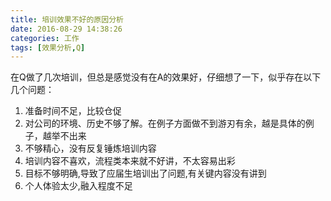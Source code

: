 ```yaml
---
title: 培训效果不好的原因分析
date: 2016-08-29 14:38:26
categories: 工作
tags: [效果分析,Q]
---
```

在Q做了几次培训，但总是感觉没有在A的效果好，仔细想了一下，似乎存在以下几个问题：
1. 准备时间不足，比较仓促
1. 对公司的环境、历史不够了解。在例子方面做不到游刃有余，越是具体的例子，越举不出来
1. 不够精心，没有反复锤炼培训内容
1. 培训内容不喜欢，流程类本来就不好讲，不太容易出彩
1. 目标不够明确,导致了应届生培训出了问题,有关键内容没有讲到
1. 个人体验太少,融入程度不足